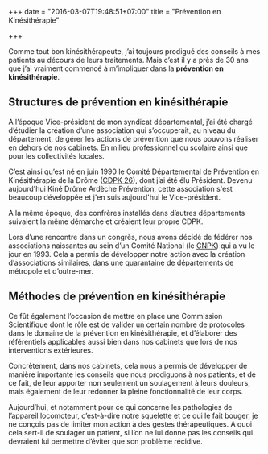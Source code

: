 +++
date = "2016-03-07T19:48:51+07:00"
title = "Prévention en Kinésithérapie"

+++

Comme tout bon kinésithérapeute, j’ai toujours prodigué des conseils à mes patients au décours de leurs traitements. Mais c’est il y a près de 30 ans que j’ai vraiment commencé à m’impliquer dans la **prévention en kinésithérapie**.

##  Structures de prévention en kinésithérapie

A l’époque Vice-président de mon syndicat départemental, j’ai été chargé d’étudier la création d’une association qui s’occuperait, au niveau du département, de gérer les actions de prévention que nous pouvons réaliser en dehors de nos cabinets. En milieu professionnel ou scolaire ainsi que pour les collectivités locales.

C’est ainsi qu’est né en juin 1990 le Comité Départemental de Prévention en Kinésithérapie de la Drôme ([CDPK 26](http://formationprevention.fr)), dont j’ai été élu Président. Devenu aujourd'hui Kiné Drôme Ardèche Prévention, cette association s'est beaucoup développée et j'en suis aujourd'hui le Vice-président.

A la même époque, des confrères installés dans d’autres départements suivaient la même démarche et créaient leur propre CDPK.

Lors d’une rencontre dans un congrès, nous avons décidé de fédérer nos associations naissantes au sein d’un Comité National (le [CNPK](http://cnpk.org)) qui a vu le jour en 1993. Cela a permis de développer notre action avec la création d’associations similaires, dans une quarantaine de départements de métropole et d’outre-mer.

##  Méthodes de prévention en kinésithérapie

Ce fût également l’occasion de mettre en place une Commission Scientifique dont le rôle est de valider un certain nombre de protocoles dans le domaine de la prévention en kinésithérapie, et d’élaborer des référentiels applicables aussi bien dans nos cabinets que lors de nos interventions extérieures.

Concrètement, dans nos cabinets, cela nous a permis de développer de manière importante les conseils que nous prodiguons à nos patients, et de ce fait, de leur apporter non seulement un soulagement à leurs douleurs, mais également de leur redonner la pleine fonctionnalité de leur corps.

Aujourd’hui, et notamment pour ce qui concerne les pathologies de l’appareil locomoteur, c’est-à-dire notre squelette et ce qui le fait bouger, je ne conçois pas de limiter mon action à des gestes thérapeutiques. A quoi cela sert-il de soulager un patient, si l’on ne lui donne pas les conseils qui devraient lui permettre d’éviter que son problème récidive.
